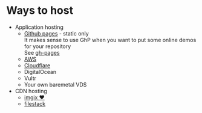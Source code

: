 # Ways to host

* Application hosting
    * [Github pages](https://pages.github.com/) - static only<br />
        It makes sense to use GhP when you want to put some online demos for your repository<br />
        See [gh-pages](https://www.npmjs.com/package/gh-pages)
    * [AWS](https://aws.amazon.com/)
    * [Cloudflare](https://www.cloudflare.com)
    * DigitalOcean
    * Vultr
    * Your own baremetal VDS
* CDN hosting
    * [imgix &#10084;](https://www.imgix.com/)
    * [filestack](https://www.filestack.com/)
